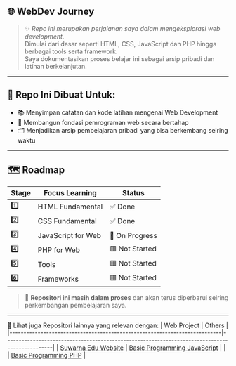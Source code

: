 ## 🌐 WebDev Journey
> ✨ *Repo ini merupakan perjalanan saya dalam mengeksplorasi web development.*  
> Dimulai dari dasar seperti HTML, CSS, JavaScript dan PHP hingga berbagai tools serta framework. <br>
> Saya dokumentasikan proses belajar ini sebagai arsip pribadi dan latihan berkelanjutan.

---

## 🎯 Repo Ini Dibuat Untuk:
- 📚 Menyimpan catatan dan kode latihan mengenai Web Development  
- 🧠 Membangun fondasi pemrograman web secara bertahap  
- 🗂️ Menjadikan arsip pembelajaran pribadi yang bisa berkembang seiring waktu 

---

## 🗺️ Roadmap
| Stage |  Focus Learning                  | Status              |
|-------|----------------------------------|---------------------|
|  1️⃣   | HTML Fundamental                 | ✅ Done             |
|  2️⃣   | CSS Fundamental                  | ✅ Done             |
|  3️⃣   | JavaScript for Web               | 🔄 On Progress      |
|  4️⃣   | PHP for Web                      | 🟥 Not Started      |
|  5️⃣   | Tools                            | 🟥 Not Started      |
|  6️⃣   | Frameworks                       | 🟥 Not Started      |

> 📌 **Repositori ini masih dalam proses** dan akan terus diperbarui seiring perkembangan pembelajaran saya.

---

📂 Lihat juga Repositori lainnya yang relevan dengan:
|  Web Project                                                              | Others                                                                                        |
|---------------------------------------------------------------------------|-----------------------------------------------------------------------------------------------|
| [Suwarna Edu Website](https://github.com/iiohanestj09/suwarnaedu-website) | [Basic Programming JavaScript](https://github.com/iiohanestj09/basic-programming-javascript)  |
|                                                                           | [Basic Programming PHP](https://github.com/iiohanestj09/basic-programming-php)                |
